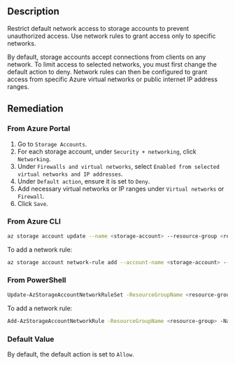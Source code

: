 ## Description

Restrict default network access to storage accounts to prevent unauthorized access. Use network rules to grant access only to specific networks.

By default, storage accounts accept connections from clients on any network. To limit access to selected networks, you must first change the default action to deny. Network rules can then be configured to grant access from specific Azure virtual networks or public internet IP address ranges.

## Remediation

### From Azure Portal

1. Go to `Storage Accounts`.
2. For each storage account, under `Security + networking`, click `Networking`.
3. Under `Firewalls and virtual networks`, select `Enabled from selected virtual networks and IP addresses`.
4. Under `Default action`, ensure it is set to `Deny`.
5. Add necessary virtual networks or IP ranges under `Virtual networks` or `Firewall`.
6. Click `Save`.

### From Azure CLI

```bash
az storage account update --name <storage-account> --resource-group <resource-group> --default-action Deny
```

To add a network rule:

```bash
az storage account network-rule add --account-name <storage-account> --resource-group <resource-group> --vnet-name <vnet-name> --subnet <subnet-name>
```

### From PowerShell

```bash
Update-AzStorageAccountNetworkRuleSet -ResourceGroupName <resource-group> -Name <storage-account> -DefaultAction Deny
```

To add a network rule:

```bash
Add-AzStorageAccountNetworkRule -ResourceGroupName <resource-group> -Name <storage-account> -VirtualNetworkResourceId <vnet-subnet-id>
```

### Default Value

By default, the default action is set to `Allow`.

